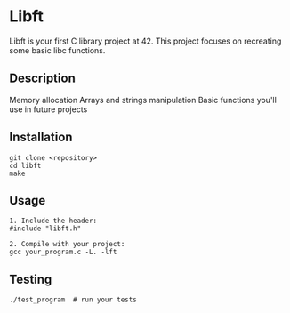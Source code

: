 # Libft

Libft is your first C library project at 42. This project focuses on recreating some basic libc functions.

## Description

Memory allocation
Arrays and strings manipulation
Basic functions you'll use in future projects

## Installation
```
git clone <repository>
cd libft
make
```
## Usage
```
1. Include the header:
#include "libft.h"
```
```
2. Compile with your project:
gcc your_program.c -L. -lft
```
## Testing

``` make
./test_program  # run your tests
```
